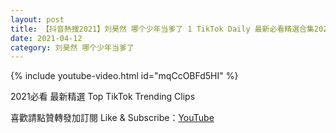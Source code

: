 ```yaml
---
layout: post
title: 【抖音熱搜2021】刘昊然 哪个少年当爹了 1 TikTok Daily 最新必看精選合集2021 04 12
date: 2021-04-12
category: 刘昊然 哪个少年当爹了
---
```


{% include youtube-video.html id="mqCcOBFd5HI" %}

2021必看 最新精選 Top TikTok Trending Clips

喜歡請點贊轉發加訂閱 Like & Subscribe：[YouTube](https://www.youtube.com/channel/UCAoR7VcanIPd04uEq_GIylA/videos)

